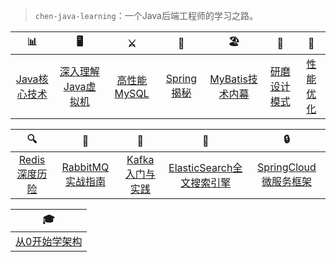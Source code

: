 > `chen-java-learning`：一个Java后端工程师的学习之路。

| 📊 | 🖥 | ⚔️ | 🚏 | 🏖 | 🌁 | 📮
| :--------: | :---------: | :---------: | :---------: | :---------: | :---------: | :---------: |
| [Java核心技术](#常用集合) | [深入理解Java虚拟机](#java-多线程)| [高性能MySQL](#jvm) | [Spring揭秘](#分布式相关) | [MyBatis技术内幕](#常用框架第三方组件)| [研磨设计模式](#架构设计)| [性能优化](#db-相关)

| 🔍 | 🚀 | 🌈 | 🍅 | 🔒 
| :--------: | :---------: | :---------: | :---------: | :---------: |
| [Redis深度历险](#数据结构与算法) | [RabbitMQ实战指南](#netty-相关)         | [Kafka入门与实践](#附加技能) | [ElasticSearch全文搜索引擎](#联系作者) |[SpringCloud微服务框架](#联系作者) 

| 🎓
| :---------: |
|[从0开始学架构](#联系作者)
